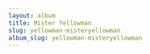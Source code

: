 ```yaml
---
layout: album
title: Mister Yellowman
slug: yellowman-misteryellowman
album_slug: yellowman-misteryellowman
---
```

